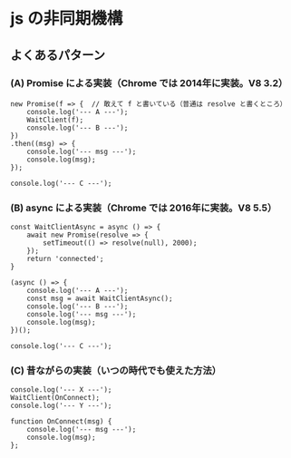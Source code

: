 # js の非同期機構

## よくあるパターン

### (A) Promise による実装（Chrome では 2014年に実装。V8 3.2）

```
new Promise(f => {  // 敢えて f と書いている（普通は resolve と書くところ）
	console.log('--- A ---');
	WaitClient(f);
	console.log('--- B ---');
})
.then((msg) => {
	console.log('--- msg ---');
	console.log(msg);
});

console.log('--- C ---');
```

### (B) async による実装（Chrome では 2016年に実装。V8 5.5）
```
const WaitClientAsync = async () => {
	await new Promise(resolve => {
		setTimeout(() => resolve(null), 2000);
	});
	return 'connected';
}

(async () => {
	console.log('--- A ---');
	const msg = await WaitClientAsync();
	console.log('--- B ---');
	console.log('--- msg ---');
	console.log(msg);
})();

console.log('--- C ---');
```

### (C) 昔ながらの実装（いつの時代でも使えた方法）
```
console.log('--- X ---');
WaitClient(OnConnect);
console.log('--- Y ---');

function OnConnect(msg) {
	console.log('--- msg ---');
	console.log(msg);
};
```
